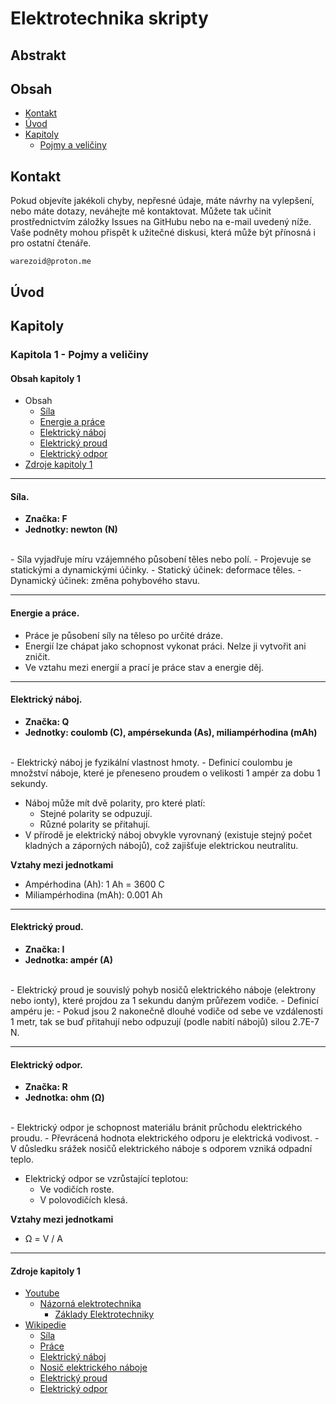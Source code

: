 # Elektrotechnika skripty

## Abstrakt

## Obsah
- [Kontakt](#kontakt)
- [Úvod](#úvod)
- [Kapitoly](#kapitoly)
    - [Pojmy a veličiny](#kapitola-1---pojmy-a-veličiny)

## Kontakt
Pokud objevíte jakékoli chyby, nepřesné údaje, máte návrhy na vylepšení, nebo máte dotazy, neváhejte mě kontaktovat. Můžete tak učinit prostřednictvím záložky Issues na GitHubu nebo na e-mail uvedený níže. Vaše podněty mohou přispět k užitečné diskusi, která může být přínosná i pro ostatní čtenáře.

```
warezoid@proton.me
```

## Úvod


## Kapitoly

### Kapitola 1 - Pojmy a veličiny

#### Obsah kapitoly 1
- Obsah
    - [Síla](#síla)
    - [Energie a práce](#energie-a-práce)
    - [Elektrický náboj](#elektrický-náboj)
    - [Elektrický proud](#elektrický-proud)
    - [Elektrický odpor](#elektrický-odpor)
- [Zdroje kapitoly 1](#zdroje-kapitoly-1)

<hr>

#### Síla.
- **Značka: F**
- **Jednotky: newton (N)**
<br>
- Síla vyjadřuje míru vzájemného působení těles nebo polí.
- Projevuje se statickými a dynamickými účinky.
    - Statický účinek: deformace těles.
    - Dynamický účinek: změna pohybového stavu.
<hr>

#### Energie a práce.
- Práce je působení síly na těleso po určité dráze.
- Energií lze chápat jako schopnost vykonat práci. Nelze ji vytvořit ani zničit.
- Ve vztahu mezi energií a prací je práce stav a energie děj.

<hr>

#### Elektrický náboj.
- **Značka: Q**
- **Jednotky: coulomb (C), ampérsekunda (As), miliampérhodina (mAh)**
<br>
- Elektrický náboj je fyzikální vlastnost hmoty.
- Definicí coulombu je množství náboje, které je přeneseno proudem o velikosti 1 ampér za dobu 1 sekundy.

- Náboj může mít dvě polarity, pro které platí:
    - Stejné polarity se odpuzují.
    - Různé polarity se přitahují.
- V přírodě je elektrický náboj obvykle vyrovnaný (existuje stejný počet kladných a záporných nábojů), což zajišťuje elektrickou neutralitu. 

**Vztahy mezi jednotkami**

- Ampérhodina (Ah): 1 Ah = 3600 C
- Miliampérhodina (mAh): 0.001 Ah
<hr>

#### Elektrický proud.
- **Značka: I**
- **Jednotka: ampér (A)**
<br>
- Elektrický proud je souvislý pohyb nosičů elektrického náboje (elektrony nebo ionty), které projdou za 1 sekundu daným průřezem vodiče.
- Definicí ampéru je:
    - Pokud jsou 2 nakonečně dlouhé vodiče od sebe ve vzdálenosti 1 metr, tak se buď přitahují nebo odpuzují (podle nabití nábojů) silou 2.7E-7 N.
<hr>

#### Elektrický odpor.
- **Značka: R**
- **Jednotka: ohm (&#937;)**
<br>
- Elektrický odpor je schopnost materiálu bránit průchodu elektrického proudu.
- Převrácená hodnota elektrického odporu je elektrická vodivost.
- V důsledku srážek nosičů elektrického náboje s odporem vzniká odpadní teplo.

- Elektrický odpor se vzrůstající teplotou:
    - Ve vodičích roste.
    - V polovodičích klesá.

**Vztahy mezi jednotkami**

- &#937; = V / A
<hr>

#### Zdroje kapitoly 1
- [Youtube](https://youtube.com/)
    - [Názorná elektrotechnika](https://youtube.com/@nazornaelektrotechnika)
        - [Základy Elektrotechniky](https://youtube.com/playlist?list=PL3r1xGSQfP9TBwvTqYEf6E-L9duHQbnir)
- [Wikipedie](https://wikipedia.org)
    - [Síla](https://cs.wikipedia.org/wiki/S%C3%ADla)
    - [Práce](https://cs.wikipedia.org/wiki/Elektrick%C3%A1_pr%C3%A1ce)
    - [Elektrický náboj](https://cs.wikipedia.org/wiki/Elektrick%C3%BD_n%C3%A1boj)
    - [Nosič elektrického náboje](https://cs.wikipedia.org/wiki/Nosi%C4%8D_n%C3%A1boje)
    - [Elektrický proud](https://cs.wikipedia.org/wiki/Elektrick%C3%BD_proud)
    - [Elektrický odpor](https://cs.wikipedia.org/wiki/Elektrick%C3%BD_odpor)